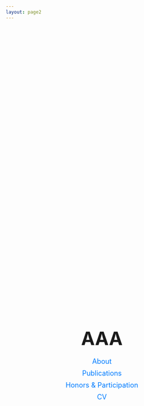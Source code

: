 ```yaml
---
layout: page2
---
```


<div style="text-align: center; margin-top: 20vh;">
  <h1 style="font-size: 48px; margin-bottom: 20px;">AAA</h1>

  <ul style="list-style-type: none; padding: 0; margin: 20px 0;">
    <li style="margin: 10px 0;">
      <a href="/about" style="text-decoration: none; color: #007bff; font-size: 18px;">About</a>
    </li>
    <li style="margin: 10px 0;">
      <a href="/publications" style="text-decoration: none; color: #007bff; font-size: 18px;">Publications</a>
    </li>
    <li style="margin: 10px 0;">
      <a href="/awards" style="text-decoration: none; color: #007bff; font-size: 18px;">Honors & Participation</a>
    </li>
    <li style="margin: 10px 0;">
      <a href="/file/my_CV.pdf" style="text-decoration: none; color: #007bff; font-size: 18px;">CV</a>
    </li>
  </ul>
</div>